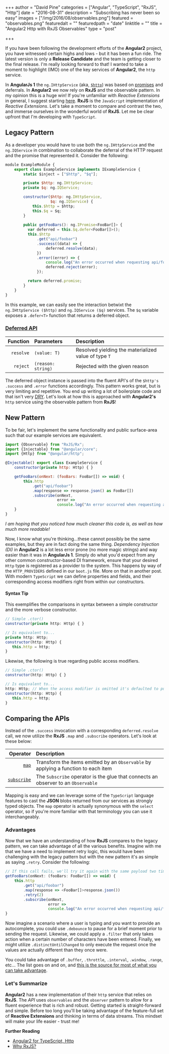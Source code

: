 +++
author = "David Pine"
categories = ["Angular", "TypeScript", "RxJS", "Http"]
date = "2016-08-31"
description = "Subscribing has never been so easy"
images = ["/img/2016/08/observables.png"]
featured = "observables.png"
featuredalt = ""
featuredpath = "date"
linktitle = ""
title = "Angular2 Http with RxJS Observables"
type = "post"

+++

If you have been following the development efforts of the **Angular2** project, you have witnessed certain highs and lows - but it has been a fun ride. The latest version is only a **Release Candidate** and the team
is getting closer to the final release. I'm really looking forward to that! I wanted to take a moment to highlight (IMO) one of the key services of **Angular2**, the `http` service.

In **AngularJs 1** the `ng.IHttpService` (aka, [`$http`](https://docs.angularjs.org/api/ng/service/$http)) was based on 
[promises](https://developer.mozilla.org/en-US/docs/Web/JavaScript/Reference/Global_Objects/Promise) and deferrals. 
In **Angular2** we now rely on **RxJS** and the observable pattern. In my opinion this is a huge win!
If you're unfamiliar with _Reactive Extensions_ in general, I suggest starting [here](https://msdn.microsoft.com/en-us/data/gg577609.aspx).
**RxJS** is the `JavaScript` implementation of _Reactive Extensions_.
Let's take a moment to compare and contrast the two, and immerse ourselves in the wonderful world of **RxJS**. 
Let me be clear upfront that I'm developing with `TypeScript`.

## Legacy Pattern

As a developer you would have to use both the `ng.IHttpService` and the `ng.IQService` in combination to collaborate the deferral of the 
HTTP request and the promise that represented it. Consider the following:

```javascript
module ExampleModule {
    export class ExampleService implements IExampleService {
        static $inject = ["$http", "$q"];

        private $http: ng.IHttpService;
        private $q: ng.IQService;

        constructor($http: ng.IHttpService, 
                    $q: ng.IQService) {
            this.$http = $http;
            this.$q = $q;
        }
        
        public getFooBars(): ng.IPromise<FooBar[]> {
          var deferred = this.$q.defer<FooBar[]>();
          this.$http
              .get("api/foobar")
              .success((data) => {
                  deferred.resolve(data);
              })
              .error((error) => {
                  console.log("An error occurred when requesting api/foobar.", error);
                  deferred.reject(error);
              });

          return deferred.promise;
        }
    }
}
```

In this example, we can easily see the interaction betwixt the `ng.IHttpService ($http)` and `ng.IQService ($q)` services. The `$q` variable exposes a `.defer<T>` function that returns a deferred object. 

### [Deferred API](https://docs.angularjs.org/api/ng/service/$q#the-deferred-api)

| Function | Parameters | Description |
|---------:|:------------|:-----------|
| `resolve`| `(value: T)`  | Resolved yielding the materialized value of type `T` |
| `reject` | `(reason: string)` | Rejected with the given reason | 

The deferred object instance is passed into the fluent API's of the `$http's` `.success` and `.error` functions accordingly. This pattern works great, but is very limiting and repetitive. 
You end up writing a lot of boilerplate code and that isn't very [DRY](https://en.wikipedia.org/wiki/Don%27t_repeat_yourself). Let's look at how this is approached with **Angular2's** `http` service using the observable pattern from **RxJS**!

## New Pattern

To be fair, let's implement the same functionality and public surface-area such that our example services are equivalent.

```javascript
import {Observable} from "RxJS/Rx";
import {Injectable} from "@angular/core";
import {Http} from "@angular/http";

@Injectable() export class ExampleService {
    constructor(private http: Http) { }

    getFooBars(onNext: (fooBars: FooBar[]) => void) {
        this.http
            .get("api/foobar")
            .map(response => response.json() as FooBar[])
            .subscribe(onNext,
                       error => 
                       console.log("An error occurred when requesting api/foobar.", error));
    }
}
```
*I am hoping that you noticed how much cleaner this code is, as well as how much more readable!*

Now, I know what you're thinking...these cannot possibly be the same examples, but they are in fact doing the same thing. _Dependency Injection (DI)_ in **Angular2** is a lot less error prone (no more magic strings) and way easier than
it was in **AngularJs 1**.
Simply do what you'd expect from any other common constructor-based DI framework, ensure that your desired `Http` type is registered as a provider to the system. This happens by way of the `HTTP_PROVIDERS` defined in our `boot.js` file.
More on that in another post. With modern `TypeScript` we can define properties and fields, and their corresponding access modifiers right from within our constructors.

#### Syntax Tip

This exemplifies the comparisons in syntax between a simple constructor and the more verbose constructor.

```javascript
// Simple .ctor()
constructor(private http: Http) { }

// Is equivalent to...
private http: Http;
constructor(http: Http) {
   this.http = http;
}
```
Likewise, the following is true regarding public access modifiers.
```javascript
// Simple .ctor()
constructor(http: Http) { }

// Is equivalent to...
http: Http; // When the access modifier is omitted it's defaulted to public
constructor(http: Http) {
   this.http = http;
}
```
## Comparing the APIs

Instead of the `.success` invocation with a corresponding `deferred.resolve` call, we now utilize the **RxJS** `.map` and `.subscribe` operators. Let's look at these below:

| Operator | Description |
|---------:|:------------|
| [`map`](http://reactivex.io/documentation/operators/map.html) | Transform the items emitted by an `Observable` by applying a function to each item |
| [`subscribe`](http://reactivex.io/documentation/operators/subscribe.html) | The `Subscribe` operator is the glue that connects an observer to an `Observable` |

Mapping is easy and we can leverage some of the `TypeScript` language features to cast the **JSON** blobs returned from our services as strongly typed objects. The `map` operator is actually
synonymous with the `select` operator, so if you're more familiar with that terminology you can use it interchangeably.

### Advantages

Now that we have an understanding of how **RxJS** compares to the legacy pattern, we can take advantage of all the various benefits. Imagine with me that we have a need to implement retry logic,
this would have been challenging with the legacy pattern but with the new pattern it's as simple as saying `.retry`. Consider the following:

```javascript
// If this call fails, we'll try it again with the same payload two times
getFooBars(onNext: (fooBars: FooBar[]) => void) {
    this.http
        .get("api/foobar")
        .map(response => <FooBar[]>response.json())
        .retry(2)
        .subscribe(onNext,
                   error => 
                   console.log("An error occurred when requesting api/foobar.", error));
}
```
Now imagine a scenario where a user is typing and you want to provide an autocomplete, you could use `.debounce` to pause for a brief moment prior to sending the request. Likewise,
we could apply a `.filter` that only takes action when a certain number of characters have been entered. Finally, we might utilize `.distinctUntilChanged` to only execute the request once 
the values are actually different than they once were.   

You could take advantage of `.buffer`, `.throttle`, `.interval`, `.window`, `.range`, etc... The list goes on and on, 
and <a href="https://github.com/Reactive-Extensions/RxJS/tree/master/src/core/linq/observable" target="_blank">this is the source for most of what you can take advantage</a>.

### Let's Summarize

**Angular2** has a new implementation of their `http` service that relies on **RxJS**. The *API* uses `observables` and the `observer` pattern to allow for a fluent experience that is rich and robust.
Getting started is straight-forward and simple. Before too long you'll be taking advantage of the feature-full set of **Reactive Extensions** and thinking in terms of data streams. 
This mindset will make your life easier - trust me!  

**Further Reading**

 - <a href="https://angular.io/docs/ts/latest/api/http/index/Http-class.html" target="_blank">Angular2 for TypeScript, Http</a>
 - <a href="https://github.com/Reactive-Extensions/RxJS#why-RxJS" target="_blank">Why RxJS?</a>